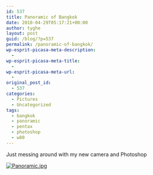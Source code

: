 ```yaml
---
id: 537
title: Panoramic of Bangkok
date: 2010-04-29T05:17:21+00:00
author: tyghe
layout: post
guid: /blog/?p=537
permalink: /panoramic-of-bangkok/
wp-esprit-picasa-meta-description:
  - 
wp-esprit-picasa-meta-title:
  - 
wp-esprit-picasa-meta-url:
  - 
original_post_id:
  - 537
categories:
  - Pictures
  - Uncategorized
tags:
  - bangkok
  - panoramic
  - pentax
  - photoshop
  - w80
---
```

Just messing around with my new camera and Photoshop

<a rel="lightbox[537]" href="http://lh5.ggpht.com/_wdJ3rlAqngs/S9lqJU9SbOI/AAAAAAAACaQ/d38J1A0K_Mw/s800/Panoramic.jpg"><img src="http://lh5.ggpht.com/_wdJ3rlAqngs/S9lqJU9SbOI/AAAAAAAACaQ/d38J1A0K_Mw/s200/Panoramic.jpg" alt="Panoramic.jpg" /></a>
